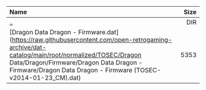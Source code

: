 |Name|Size|
|:---|---:|
|[..](../index.html)|DIR|
|[Dragon Data Dragon - Firmware.dat](https://raw.githubusercontent.com/open-retrogaming-archive/dat-catalog/main/root/normalized/TOSEC/Dragon Data/Dragon/Firmware/Dragon Data Dragon - Firmware/Dragon Data Dragon - Firmware (TOSEC-v2014-01-23_CM).dat)|5353|
